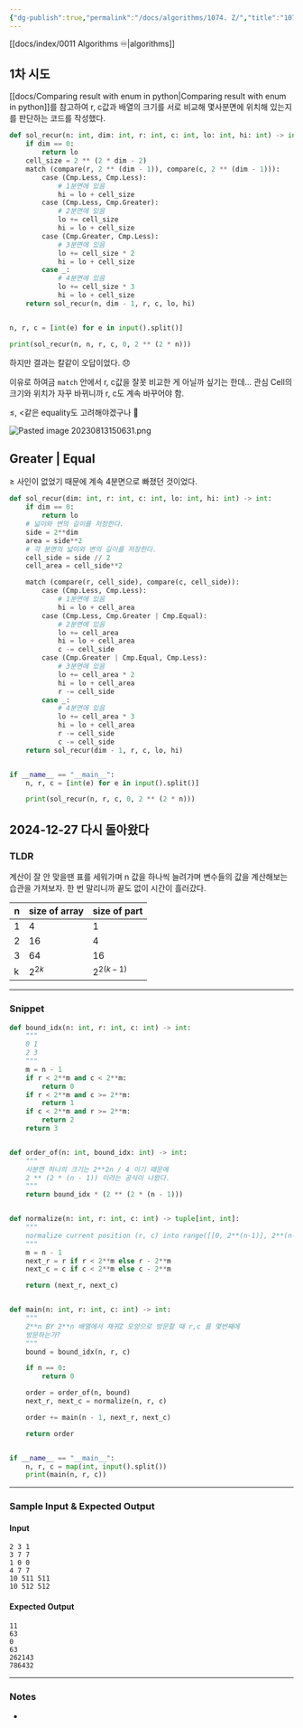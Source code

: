 ```yaml
---
{"dg-publish":true,"permalink":"/docs/algorithms/1074. Z/","title":"1074. Z","tags":["algorithm","recursion"]}
---
```


[[docs/index/0011 Algorithms ♾️\|algorithms]]

## 1차 시도

[[docs/Comparing result with enum in python\|Comparing result with enum in python]]를 참고하여 r, c값과 배열의 크기를 서로 비교해 몇사분면에 위치해 있는지를 판단하는 코드를 작성했다.

```python
def sol_recur(n: int, dim: int, r: int, c: int, lo: int, hi: int) -> int:
    if dim == 0:
        return lo
    cell_size = 2 ** (2 * dim - 2)
    match (compare(r, 2 ** (dim - 1)), compare(c, 2 ** (dim - 1))):
        case (Cmp.Less, Cmp.Less):
            # 1분면에 있음
            hi = lo + cell_size
        case (Cmp.Less, Cmp.Greater):
            # 2분면에 있음
            lo += cell_size
            hi = lo + cell_size
        case (Cmp.Greater, Cmp.Less):
            # 3분면에 있음
            lo += cell_size * 2
            hi = lo + cell_size
        case _:
            # 4분면에 있음
            lo += cell_size * 3
            hi = lo + cell_size
    return sol_recur(n, dim - 1, r, c, lo, hi)


n, r, c = [int(e) for e in input().split()]

print(sol_recur(n, n, r, c, 0, 2 ** (2 * n)))
```

하지만 결과는 칼같이 오답이었다. 😞

이유로 하여금 `match` 안에서 r, c값을 잘못 비교한 게 아닐까 싶기는 한데... 관심 Cell의 크기와 위치가 자꾸 바뀌니까 r, c도 계속 바꾸어야 함.

≤, <같은 equality도 고려해야겠구나 

![Pasted image 20230813150631.png](/img/user/docs/assets/Pasted%20image%2020230813150631.png)

## Greater | Equal

≥ 사인이 없었기 때문에 계속 4분면으로 빠졌던 것이었다.

```python
def sol_recur(dim: int, r: int, c: int, lo: int, hi: int) -> int:
    if dim == 0:
        return lo
    # 넓이와 변의 길이를 저장한다.
    side = 2**dim
    area = side**2
    # 각 분면의 넓이와 변의 길이를 저장한다.
    cell_side = side // 2
    cell_area = cell_side**2

    match (compare(r, cell_side), compare(c, cell_side)):
        case (Cmp.Less, Cmp.Less):
            # 1분면에 있음
            hi = lo + cell_area
        case (Cmp.Less, Cmp.Greater | Cmp.Equal):
            # 2분면에 있음
            lo += cell_area
            hi = lo + cell_area
            c -= cell_side
        case (Cmp.Greater | Cmp.Equal, Cmp.Less):
            # 3분면에 있음
            lo += cell_area * 2
            hi = lo + cell_area
            r -= cell_side
        case _:
            # 4분면에 있음
            lo += cell_area * 3
            hi = lo + cell_area
            r -= cell_side
            c -= cell_side
    return sol_recur(dim - 1, r, c, lo, hi)


if __name__ == "__main__":
    n, r, c = [int(e) for e in input().split()]

    print(sol_recur(n, r, c, 0, 2 ** (2 * n)))
```

## 2024-12-27 다시 돌아왔다

### TLDR

계산이 잘 안 맞을땐 표를 세워가며 n 값을 하나씩 늘려가며 변수들의 값을 계산해보는 습관을 가져보자. 한 번 말리니까 끝도 없이 시간이 흘러갔다.

| n   | size of array | size of part   |
| --- | ------------- | -------------- |
| 1   | 4             | 1              |
| 2   | 16            | 4              |
| 3   | 64            | 16             |
| k   | $2 ^ {2 k}$   | $2^{2(k-1)}$   |

<!-- 문제에 대한 간략한 설명 및 풀이 접근 방식 요약 -->

---

### Snippet

```python
def bound_idx(n: int, r: int, c: int) -> int:
    """
    0 1
    2 3
    """
    m = n - 1
    if r < 2**m and c < 2**m:
        return 0
    if r < 2**m and c >= 2**m:
        return 1
    if c < 2**m and r >= 2**m:
        return 2
    return 3


def order_of(n: int, bound_idx: int) -> int:
    """
    사분면 하나의 크기는 2**2n / 4 이기 때문에
    2 ** (2 * (n - 1)) 이라는 공식이 나왔다.
    """
    return bound_idx * (2 ** (2 * (n - 1)))


def normalize(n: int, r: int, c: int) -> tuple[int, int]:
    """
    normalize current position (r, c) into range([[0, 2**(n-1)], 2**(n-1)])
    """
    m = n - 1
    next_r = r if r < 2**m else r - 2**m
    next_c = c if c < 2**m else c - 2**m

    return (next_r, next_c)


def main(n: int, r: int, c: int) -> int:
    """
    2**n BY 2**n 배열에서 재귀Z 모양으로 방문할 때 r,c 를 몇번째에
    방문하는가?
    """
    bound = bound_idx(n, r, c)

    if n == 0:
        return 0

    order = order_of(n, bound)
    next_r, next_c = normalize(n, r, c)

    order += main(n - 1, next_r, next_c)

    return order


if __name__ == "__main__":
    n, r, c = map(int, input().split())
    print(main(n, r, c))

```

<!-- 주요 코드 작성 -->

---

### Sample Input & Expected Output

#### Input

```
2 3 1
3 7 7
1 0 0
4 7 7
10 511 511
10 512 512
```

#### Expected Output

```
11
63
0
63
262143
786432
```

---

### Notes

- 
